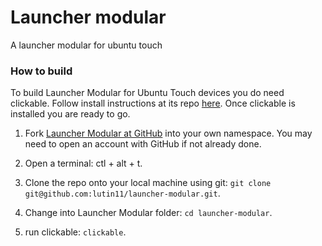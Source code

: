 # Launcher modular

A launcher modular for ubuntu touch

### How to build

To build Launcher Modular for Ubuntu Touch devices you do need clickable. Follow install instructions at its repo [here](https://gitlab.com/clickable/clickable).
Once clickable is installed you are ready to go.

1. Fork [Launcher Modular at GitHub](https://github.com/lutin11/launcher-modular) into your own namespace. You may need to open an account with GitHub if not already done.

2. Open a terminal: ctl + alt + t.

3. Clone the repo onto your local machine using git: `git clone git@github.com:lutin11/launcher-modular.git`.

4. Change into Launcher Modular folder: `cd launcher-modular`.

5. run clickable: `clickable`.

